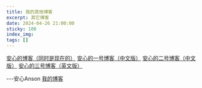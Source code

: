 ```yaml
---
title: 我的其他博客
excerpt: 其它博客
date: 2024-04-26 21:00:00
sticky: 100
index_img: 
tags: []
---
```

[安心的博客（同时是现在的）](https://ognn.top/)
[安心的一号博客（中文版）](https://blog.ognn.xyz/)
[安心的二号博客（中文版）](https://b2.ognn.xyz/)
[安心的三号博客（英文版）](https://b3.ognn.xyz/)

---安心Anson [我的博客](ognn.top)